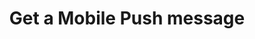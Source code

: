 ---
title: Get a Mobile Push message
excerpt: |-
  The method returns Mobile Push message including language versions.
   By default, a rate limit of 500 requests per hour applies.
api:
  file: yespo.json
  operationId: getMobilePushMessage
hidden: false
---